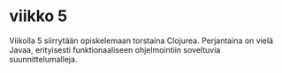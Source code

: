 # viikko 5

Viikolla 5 siirrytään opiskelemaan torstaina Clojurea. Perjantaina on vielä Javaa,
erityisesti funktionaaliseen ohjelmointiin soveltuvia suunnittelumalleja.

